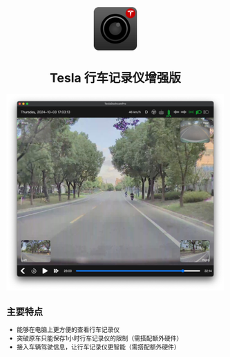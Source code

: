 <div align="center">
    <img src="docs/icon_src/tesla_dashcam_icon_128x128.png" alt="app icon" width="100">
    <h1>Tesla 行车记录仪增强版</h1>
</div>


![软件截图](./docs/images/player_demo.jpeg)


## 主要特点

* 能够在电脑上更方便的查看行车记录仪
* 突破原车只能保存1小时行车记录仪的限制（需搭配额外硬件）
* 接入车辆驾驶信息，让行车记录仪更智能（需搭配额外硬件）


